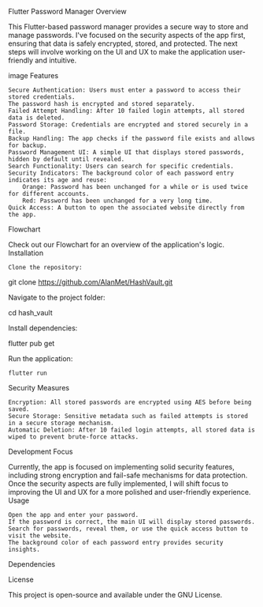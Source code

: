 Flutter Password Manager
Overview

This Flutter-based password manager provides a secure way to store and manage passwords. I've focused on the security aspects of the app first, ensuring that data is safely encrypted, stored, and protected. The next steps will involve working on the UI and UX to make the application user-friendly and intuitive.

image
Features

    Secure Authentication: Users must enter a password to access their stored credentials. 
    The password hash is encrypted and stored separately.
    Failed Attempt Handling: After 10 failed login attempts, all stored data is deleted.
    Password Storage: Credentials are encrypted and stored securely in a file.
    Backup Handling: The app checks if the password file exists and allows for backup.
    Password Management UI: A simple UI that displays stored passwords, hidden by default until revealed.
    Search Functionality: Users can search for specific credentials.
    Security Indicators: The background color of each password entry indicates its age and reuse:
        Orange: Password has been unchanged for a while or is used twice for different accounts.
        Red: Password has been unchanged for a very long time.
    Quick Access: A button to open the associated website directly from the app.

Flowchart

Check out our Flowchart for an overview of the application's logic.
Installation

    Clone the repository:

git clone https://github.com/AlanMet/HashVault.git

Navigate to the project folder:

cd hash_vault

Install dependencies:

flutter pub get

Run the application:

    flutter run

Security Measures

    Encryption: All stored passwords are encrypted using AES before being saved.
    Secure Storage: Sensitive metadata such as failed attempts is stored in a secure storage mechanism.
    Automatic Deletion: After 10 failed login attempts, all stored data is wiped to prevent brute-force attacks.

Development Focus

Currently, the app is focused on implementing solid security features, including strong encryption and fail-safe mechanisms for data protection. Once the security aspects are fully implemented, I will shift focus to improving the UI and UX for a more polished and user-friendly experience.
Usage

    Open the app and enter your password.
    If the password is correct, the main UI will display stored passwords.
    Search for passwords, reveal them, or use the quick access button to visit the website.
    The background color of each password entry provides security insights.

Dependencies

License

This project is open-source and available under the GNU License.
